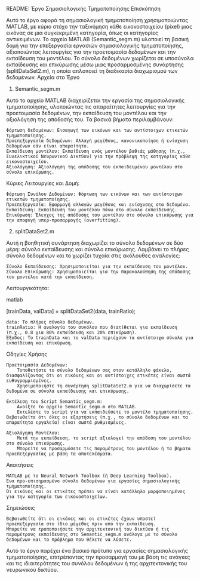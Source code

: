 README: Έργο Σημασιολογικής Τμηματοποίησης
Επισκόπηση

Αυτό το έργο αφορά τη σημασιολογική τμηματοποίηση χρησιμοποιώντας MATLAB, με κύριο στόχο την ταξινόμηση κάθε εικονοστοιχείου (pixel) μιας εικόνας σε μια συγκεκριμένη κατηγορία, όπως οι κατηγορίες αντικειμένων. Το αρχείο MATLAB (Semantic_segm.m) υλοποιεί τη βασική δομή για την επεξεργασία εργασιών σημασιολογικής τμηματοποίησης, αξιοποιώντας λειτουργίες για την προετοιμασία δεδομένων και την εκπαίδευση του μοντέλου. Το σύνολο δεδομένων χωρίζεται σε υποσύνολα εκπαίδευσης και επικύρωσης μέσω μιας προσαρμοσμένης συνάρτησης (splitDataSet2.m), η οποία απλοποιεί τη διαδικασία διαχωρισμού των δεδομένων.
Αρχεία στο Έργο
1. Semantic_segm.m

Αυτό το αρχείο MATLAB διαχειρίζεται την εργασία της σημασιολογικής τμηματοποίησης, υλοποιώντας τις απαραίτητες λειτουργίες για την προετοιμασία δεδομένων, την εκπαίδευση του μοντέλου και την αξιολόγηση της απόδοσής του. Τα βασικά βήματα περιλαμβάνουν:

    Φόρτωση δεδομένων: Εισαγωγή των εικόνων και των αντίστοιχων ετικετών τμηματοποίησης.
    Προεπεξεργασία δεδομένων: Αλλαγή μεγέθους, κανονικοποίηση ή ενίσχυση δεδομένων εάν είναι απαραίτητο.
    Εκπαίδευση μοντέλου: Εκπαίδευση ενός μοντέλου βαθιάς μάθησης (π.χ., Συνελικτικού Νευρωνικού Δικτύου) για την πρόβλεψη της κατηγορίας κάθε εικονοστοιχείου.
    Αξιολόγηση: Αξιολόγηση της απόδοσης του εκπαιδευμένου μοντέλου στο σύνολο επικύρωσης.

Κύριες Λειτουργίες και Δομή:

    Φόρτωση Συνόλου Δεδομένων: Φόρτωση των εικόνων και των αντίστοιχων ετικετών τμηματοποίησης.
    Προεπεξεργασία: Εφαρμογή αλλαγών μεγέθους και ενίσχυσης στα δεδομένα.
    Εκπαίδευση: Εκπαίδευση του μοντέλου πάνω στο σύνολο εκπαίδευσης.
    Επικύρωση: Έλεγχος της απόδοσης του μοντέλου στο σύνολο επικύρωσης για την αποφυγή υπερ-προσαρμογής (overfitting).

2. splitDataSet2.m

Αυτή η βοηθητική συνάρτηση διαχωρίζει το σύνολο δεδομένων σε δύο μέρη: σύνολο εκπαίδευσης και σύνολο επικύρωσης. Λαμβάνει το πλήρες σύνολο δεδομένων και το χωρίζει τυχαία στις ακόλουθες αναλογίες:

    Σύνολο Εκπαίδευσης: Χρησιμοποιείται για την εκπαίδευση του μοντέλου.
    Σύνολο Επικύρωσης: Χρησιμοποιείται για την παρακολούθηση της απόδοσης του μοντέλου κατά την εκπαίδευση.

Λειτουργικότητα:

matlab

[trainData, valData] = splitDataSet2(data, trainRatio);

    data: Το πλήρες σύνολο δεδομένων.
    trainRatio: Η αναλογία του συνόλου που διατίθεται για εκπαίδευση (π.χ., 0.8 για 80% εκπαίδευση και 20% επικύρωση).
    Έξοδος: Το trainData και το valData περιέχουν τα αντίστοιχα σύνολα για εκπαίδευση και επικύρωση.

Οδηγίες Χρήσης

    Προετοιμασία Δεδομένων:
        Τοποθετήστε το σύνολο δεδομένων σας στον κατάλληλο φάκελο, διασφαλίζοντας ότι οι εικόνες και οι αντίστοιχες ετικέτες είναι σωστά ευθυγραμμισμένες.
        Χρησιμοποιήστε τη συνάρτηση splitDataSet2.m για να διαχωρίσετε τα δεδομένα σε σύνολα εκπαίδευσης και επικύρωσης.

    Εκτέλεση του Script Semantic_segm.m:
        Ανοίξτε το αρχείο Semantic_segm.m στο MATLAB.
        Εκτελέστε το script για να εκπαιδεύσετε το μοντέλο τμηματοποίησης. Βεβαιωθείτε ότι όλες οι εξαρτήσεις (π.χ., το σύνολο δεδομένων και τα απαραίτητα εργαλεία) είναι σωστά ρυθμισμένες.

    Αξιολόγηση Μοντέλου:
        Μετά την εκπαίδευση, το script αξιολογεί την απόδοση του μοντέλου στο σύνολο επικύρωσης.
        Μπορείτε να προσαρμόσετε τις παραμέτρους του μοντέλου ή τα βήματα προεπεξεργασίας με βάση τα αποτελέσματα.

Απαιτήσεις

    MATLAB με το Neural Network Toolbox (ή Deep Learning Toolbox).
    Ένα προ-επισημασμένο σύνολο δεδομένων για εργασίες σημασιολογικής τμηματοποίησης.
    Οι εικόνες και οι ετικέτες πρέπει να είναι κατάλληλα μορφοποιημένες για την κατηγορία των εικονοστοιχείων.

Σημειώσεις

    Βεβαιωθείτε ότι οι εικόνες και οι ετικέτες έχουν υποστεί προεπεξεργασία στο ίδιο μέγεθος πριν από την εκπαίδευση.
    Μπορείτε να τροποποιήσετε την αρχιτεκτονική του δικτύου ή τις παραμέτρους εκπαίδευσης στο Semantic_segm.m ανάλογα με το σύνολο δεδομένων και το πρόβλημα που θέλετε να λύσετε.

Αυτό το έργο παρέχει ένα βασικό πρότυπο για εργασίες σημασιολογικής τμηματοποίησης, επιτρέποντας την προσαρμογή του με βάση τις ανάγκες και τις ιδιαιτερότητες του συνόλου δεδομένων ή της αρχιτεκτονικής του νευρωνικού δικτύου.
